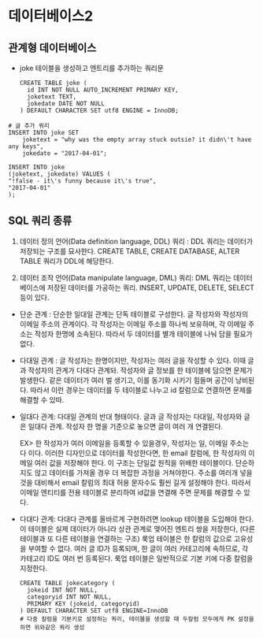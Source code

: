 # 데이터베이스2

## 관계형 데이터베이스

* joke 테이블을 생성하고 엔트리를 추가하는 쿼리문

  ```mysql
  CREATE TABLE joke (
  	id INT NOT NULL AUTO_INCREMENT PRIMARY KEY,
    joketext TEXT,
    jokedate DATE NOT NULL
  ) DEFAULT CHARACTER SET utf8 ENGINE = InnoDB;
  ```

```mysql
# 글 추가 쿼리
INSERT INTO joke SET
	joketext = "why was the empty array stuck outsie? it didn\'t have any keys",
	jokedate = "2017-04-01";

INSERT INTO joke
(joketext, jokedate) VALUES (
"!false - it\'s funny because it\'s true",
"2017-04-01"
);
```



## SQL 쿼리 종류

1) 데이터 정의 언어(Data definition language, DDL) 쿼리 : DDL 쿼리는 데이터가 저장되는 구조를 묘사한다. CREATE TABLE, CREATE DATABASE, ALTER TABLE 쿼리가 DDL에 해당한다.

2) 데이터 조작 언어(Data manipulate language, DML) 쿼리: DML 쿼리는 데이터베이스에 저장된 데이터를 가공하는 쿼리. INSERT, UPDATE, DELETE, SELECT 등이 있다.

* 단순 관계 : 단순한 일대일 관계는 단독 테이블로 구성한다. 글 작성자와 작성자의 이메일 주소의 관계이다. 각 작성자는 이메일 주소를 하나씩 보유하며, 각 이메일 주소는 작성자 한명에 소속된다. 따라서 두 데이터를 별개 테이블에 나눠 담을 필요가 없다.

* 다대일 관계 : 글 작성자는 한명이지만, 작성자는 여러 글을 작성할 수 있다. 이때 글과 작성자의 관계가 다대다 관계돠. 작성자와 글 정보를 한 테이블에 담으면 문제가 발생한다. 같은 데이터가 여러 벌 생기고, 이를 동기화 시키기 힘들며 공간이 낭비된다. 따라서 이런 경우는 데이터를 두 테이블로 나누고 id 칼럼으로 연결하면 문제를 해결할 수 있따.

* 일대다 관계: 다대일 관계의 반대 형태이다. 글과 글 작성자는 다대일, 작성자와 글은 일대다 관계. 작성자 한 명을 기준으로 놓으면 글이 여러 개 연결된다.

  EX> 한 작성자가 여러 이메일을 등록할 수 있을경우, 작성자는 일, 이메일 주소는 다 이다. 이러한 디자인으로 데이터를 작성한다면, 한 email 칼럼에, 한 작성자의 이메일 여러 값을 저장해야 한다. 이 구조는 단일값 원칙을 위배한 테이블이다. 단순하지도 않고 데이터를 가져올 경우 더 복잡한 과정을 거쳐야한다. 주소를 여러개 넣을 것을 대비해서 email 칼럼의 최대 허용 문자수도 훨씬 길게 설정해야 한다. 따라서 이메일 엔티티를 전용 테이블로 분리하여 id값을 연결해 주면 문제를 해결할 수 있다.

* 다대다 관계: 다대다 관계를 올바르게 구현하려면 lookup 테이블을 도입해야 한다. 이 테이블은 실제 데이터가 아니라 상관 관계로 맺어진 엔트리 쌍을 저장한다, (다른 테이블과 또 다른 테이블을 연결하는 구조) 룩업 테이블은 한 칼럼의 값으로 고유성을 부여할 수 없다. 여러 글 ID가 등록되며, 한 글이 여러 카테고리에 속하므로, 각 카테고리 ID도 여러 번 등록된다. 룩업 테이블은 일반적으로 기본 키에 다중 칼럼을 지정한다.

  ```mysql
  CREATE TABLE jokecategory (
  	jokeid INT NOT NULL,
    categoryid INT NOT NULL,
    PRIMARY KEY (jokeid, categoryid)
  ) DEFAULT CHARACTER SET utf8 ENGINE=InnoDB
  # 다중 칼럼을 기본키로 설정하는 쿼리, 테이블을 생성할 때 두칼럼 모두에게 PK 설정을 하면 위와같은 쿼리 생성
  ```

  